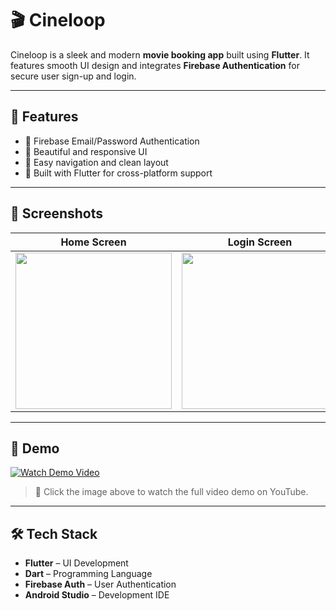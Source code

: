 # 🎬 Cineloop

Cineloop is a sleek and modern **movie booking app** built using **Flutter**. It features smooth UI design and integrates **Firebase Authentication** for secure user sign-up and login.

---

## 🚀 Features

- 🔐 Firebase Email/Password Authentication  
- 🎨 Beautiful and responsive UI  
- 🧭 Easy navigation and clean layout  
- 📱 Built with Flutter for cross-platform support

---

## 📱 Screenshots

| Home Screen | Login Screen | Sign-Up Screen |
|-------------|---------------|----------------|
| <img src="demo/home.png" width="250"/> | <img src="demo/login.png" width="250"/> | <img src="demo/signup.png" width="250"/> |

---

## 🎥 Demo

[![Watch Demo Video](https://img.youtube.com/vi/YOUR_VIDEO_ID/0.jpg)](https://youtu.be/YOUR_VIDEO_ID)

> 🔗 Click the image above to watch the full video demo on YouTube.

---

## 🛠️ Tech Stack

- **Flutter** – UI Development  
- **Dart** – Programming Language  
- **Firebase Auth** – User Authentication  
- **Android Studio** – Development IDE


